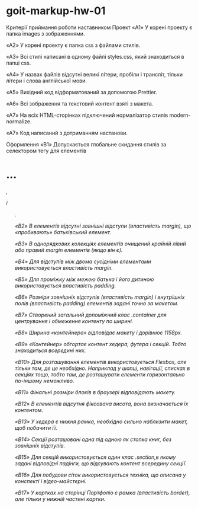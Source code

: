 # goit-markup-hw-01

Критерії приймання роботи наставником Проект «A1» У корені проекту є папка
images з зображеннями.

«A2» У корені проекту є папка css з файлами стилів.

«A3» Всі стилі написані в одному файлі styles.css, який знаходиться в папці css.

«A4» У назвах файлів відсутні великі літери, пробіли і трансліт, тільки літери і
слова англійської мови.

«A5» Вихідний код відформатований за допомогою Prettier.

«A6» Всі зображення та текстовий контент взяті з макета.

«A7» На всіх HTML-сторінках підключений нормалізатор стилів modern-normalize.

«A7» Код написаний з дотриманням настанови.

Оформлення «B1» Допускається глобальне скидання стилів за селектором тегу для
елементів <h1>...<h6>, <p> і <ul>.

«B2» В елементів відсутні зовнішні відступи (властивість margin), що
«пробивають» батьківський елемент.

«B3» В однорядкових колекціях елементів очищений крайній лівий або правий margin
елементів (якщо він є).

«B4» Для відступів між двома сусідніми елементами використовується властивість
margin.

«B5» Для проміжку між межею батька і його дитиною використовується властивість
padding.

«B6» Розміри зовнішніх відступів (властивість margin) і внутрішніх полів
(властивість padding) елементів задані точно за макетом.

«B7» Створений загальний допоміжний клас .container для центрування і обмеження
контенту по ширині.

«B8» Ширина «контейнера» відповідає макету і дорівнює 1158px.

«B9» «Контейнер» обгортає контент хедера, футера і секцій. Тобто знаходиться
всередині них.

«B10» Для розташування елементів використовується Flexbox, але тільки там, де це
необхідно. Наприклад у шапці, навігації, списках в секціях тощо, тобто там, де
розташувати елементи горизонтально по-іншому неможливо.

«B11» Фінальні розміри блоків в браузері відповідають макету.

«B12» В елементів відсутня фіксована висота, вона визначається їх контентом.

«B13» У хедера є нижня рамка, необхідно сильно наблизити макет, щоб побачити її.

«B14» Секції розташовані одна під одною як стопка книг, без зовнішніх відступів.

«B15» Для секцій використовується один клас .section,в якому задані відповідні
падінги, що відсувають контент всередину секції.

«B16» Для побудови сіток використовується техніка, що описана у конспекті і
відео-майстерні.

«B17» У картках на сторінці Портфоліо є рамка (властивість border), але тільки у
нижній частині картки.
